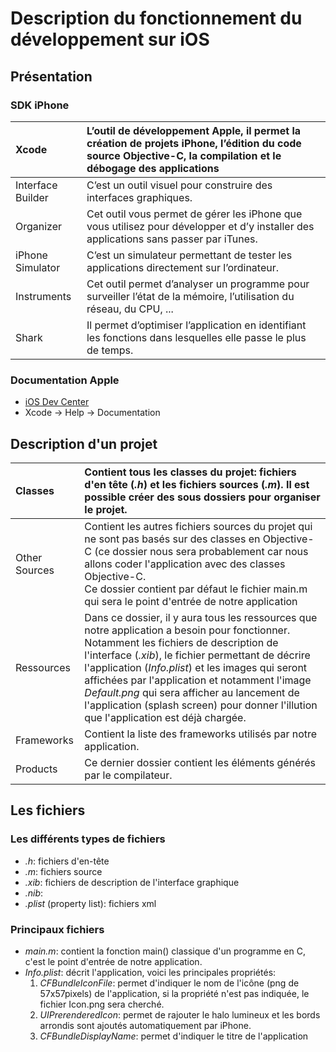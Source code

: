 # Description du fonctionnement du développement sur iOS #

## Présentation ##

### SDK iPhone ###
| Xcode | L’outil de développement Apple, il permet la création de projets iPhone, l’édition du code source Objective-C, la compilation et le débogage des applications |
|:------|:--------------------------------------------------------------------------------------------------------------------------------------------------------------|
| Interface Builder | C’est un outil visuel pour construire des interfaces graphiques.                                                                                              |
| Organizer | Cet outil vous permet de gérer les iPhone que vous utilisez pour développer et d’y installer des applications sans passer par iTunes.                         |
| iPhone Simulator | C’est un simulateur permettant de tester les applications directement sur l’ordinateur.                                                                       |
| Instruments | Cet outil permet d’analyser un programme pour surveiller l’état de la mémoire, l’utilisation du réseau, du CPU, ...                                           |
| Shark | Il permet d’optimiser l’application en identifiant les fonctions dans lesquelles elle passe le plus de temps.                                                 |

### Documentation Apple ###
  * [iOS Dev Center](http://developer.apple.com/devcenter/ios/index.action)
  * Xcode -> Help -> Documentation

## Description d'un projet ##
| Classes | Contient tous les classes du projet: fichiers d'en tête (_.h_) et les fichiers sources (_.m_). Il est possible créer des sous dossiers pour organiser le projet. |
|:--------|:-----------------------------------------------------------------------------------------------------------------------------------------------------------------|
| Other Sources | Contient les autres fichiers sources du projet qui ne sont pas basés sur des classes en Objective-C (ce dossier nous sera probablement car nous allons coder l'application avec des classes Objective-C. <br /> Ce dossier contient par défaut le fichier main.m qui sera le point d'entrée de notre application |
| Ressources | Dans ce dossier, il y aura tous les ressources que notre application a besoin pour fonctionner. Notamment les fichiers de description de l'interface (_.xib_), le fichier permettant de décrire l'application (_Info.plist_) et les images qui seront affichées par l'application et notamment l'image _Default.png_ qui sera afficher au lancement de l'application (splash screen) pour donner l'illution que l'application est déjà chargée.  |
| Frameworks | Contient la liste des frameworks utilisés par notre application.                                                                                                 |
| Products | Ce dernier dossier contient les éléments générés par le compilateur.                                                                                             |


## Les fichiers ##

### Les différents types de fichiers ###
  * _.h_: fichiers d'en-tête
  * _.m_: fichiers source
  * _.xib_: fichiers de description de l'interface graphique
  * _.nib_:
  * _.plist_ (property list): fichiers xml


### Principaux fichiers ###
  * _main.m_: contient la fonction main() classique d'un programme en C, c'est le point d'entrée de notre application.
  * _Info.plist_: décrit l'application, voici les principales propriétés:
    1. _CFBundleIconFile_: permet d'indiquer le nom de l'icône (png de 57x57pixels)  de l'application, si la propriété n'est pas indiquée, le fichier Icon.png sera cherché.
    1. _UIPrerenderedIcon_: permet de rajouter le halo lumineux et les bords arrondis sont ajoutés automatiquement par iPhone.
    1. _CFBundleDisplayName_: permet d'indiquer le titre de l'application